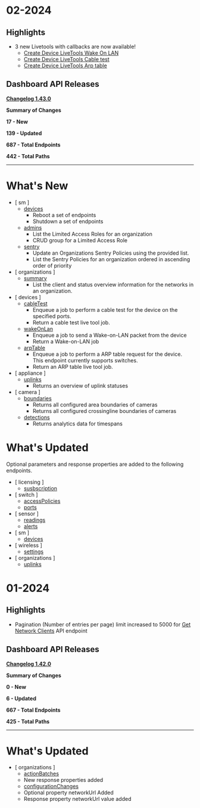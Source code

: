 # 02-2024
## Highlights

* 3 new Livetools with callbacks are now available!
  * [Create Device LiveTools Wake On LAN](https://developer.cisco.com/meraki/api/create-device-live-tools-wake-on-lan/)
  * [Create Device LiveTools Cable test](https://developer.cisco.com/meraki/api/create-device-live-tools-cable-test/)
  * [Create Device LiveTools Arp table](https://developer.cisco.com/meraki/api/create-device-live-tools-arp-table/)
   
 
## Dashboard API Releases

[**Changelog 1.43.0**](https://developer.cisco.com/meraki/whats-new/v1-43-0/)

**Summary of Changes**

**17 - New**

**139 - Updated**

**687 - Total Endpoints**

**442 - Total Paths**
* * *

What's New
==========
* [ sm ]
  + [devices](https://developer.cisco.com/meraki/whats-new/v1-43-0/#devices-1)
    - Reboot a set of endpoints
    - Shutdown a set of endpoints
  + [admins](https://developer.cisco.com/meraki/whats-new/v1-43-0/#admins)
    - List the Limited Access Roles for an organization
    - CRUD group for a Limited Access Role
  + [sentry](https://developer.cisco.com/meraki/whats-new/v1-43-0/#sentry)
    - Update an Organizations Sentry Policies using the provided list. 
    - List the Sentry Policies for an organization ordered in ascending order of priority
* [ organizations ]
  + [summary](https://developer.cisco.com/meraki/whats-new/v1-43-0/#summary)
    - List the client and status overview information for the networks in an organization. 
* [ devices ]
  + [cableTest](https://developer.cisco.com/meraki/whats-new/v1-43-0/#cabletest)
    - Enqueue a job to perform a cable test for the device on the specified ports.
    - Return a cable test live tool job.
  + [wakeOnLan](https://developer.cisco.com/meraki/whats-new/v1-43-0/#wakeonlan)
    - Enqueue a job to send a Wake-on-LAN packet from the device
    - Return a Wake-on-LAN job
  + [arpTable](https://developer.cisco.com/meraki/whats-new/v1-43-0/#arptable)
    - Enqueue a job to perform a ARP table request for the device. This endpoint currently supports switches.
    - Return an ARP table live tool job.
* [ appliance ]
  + [uplinks](https://developer.cisco.com/meraki/whats-new/v1-43-0/#uplinks-1)
    - Returns an overview of uplink statuses
* [ camera ]
  + [boundaries](https://developer.cisco.com/meraki/whats-new/v1-43-0/#boundaries)
    - Returns all configured area boundaries of cameras
    - Returns all configured crossingline boundaries of cameras
  + [detections](https://developer.cisco.com/meraki/whats-new/v1-43-0/#detections)
    - Returns analytics data for timespans

What's Updated
==========
Optional parameters and response properties are added to the following endpoints.
* [ licensing ]
  + [susbscription](https://developer.cisco.com/meraki/whats-new/v1-43-0/#subscription)
* [ switch ]
  + [accessPolicies](https://developer.cisco.com/meraki/whats-new/v1-43-0/#accesspolicies)
  + [ports](https://developer.cisco.com/meraki/whats-new/v1-43-0/#ports)
* [ sensor ]
  + [readings](https://developer.cisco.com/meraki/whats-new/v1-43-0/#readings)
  + [alerts](https://developer.cisco.com/meraki/whats-new/v1-43-0/#alerts)
* [ sm ]
  + [devices](https://developer.cisco.com/meraki/whats-new/v1-43-0/#devices)
* [ wireless ]
  + [settings](https://developer.cisco.com/meraki/whats-new/v1-43-0/#settings)
* [ organizations ]
  + [uplinks](https://developer.cisco.com/meraki/whats-new/v1-43-0/#uplinks)



# 01-2024
## Highlights

* Pagination (Number of entries per page) limit increased to 5000 for [Get Network Clients](https://developer.cisco.com/meraki/api-v1/get-network-clients/) API endpoint
 

## Dashboard API Releases

[**Changelog 1.42.0**](https://developer.cisco.com/meraki/whats-new/v1-42-0/)

**Summary of Changes**

**0 - New**

**6 - Updated**

**667 - Total Endpoints**

**425 - Total Paths**
* * *


What's Updated
==========
* [ organizations ]
  + [actionBatches](https://developer.cisco.com/meraki/whats-new/v1-42-0/#whats-updated)
   - New response properties added
  + [configurationChanges](https://developer.cisco.com/meraki/whats-new/v1-42-0/#whats-updated)
   - Optional property networkUrl Added
   - Response property networkUrl value added
